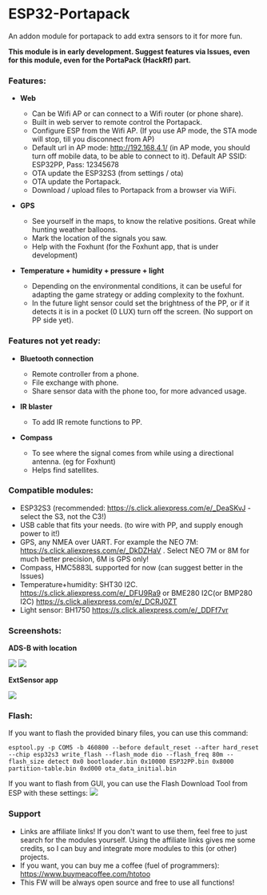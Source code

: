 # ESP32-Portapack
An addon module for portapack to add extra sensors to it for more fun.

**This module is in early development. Suggest features via Issues, even for this module, even for the PortaPack (HackRf) part.**

### Features:

- **Web**
  - Can be Wifi AP or can connect to a Wifi router (or phone share).
  - Built in web server to remote control the Portapack.
  - Configure ESP from the Wifi AP. (If you use AP mode, the STA mode will stop, till you disconnect from AP)
  - Default url in AP mode: http://192.168.4.1/ (in AP mode, you should turn off mobile data, to be able to connect to it). Default AP SSID: ESP32PP, Pass: 12345678
  - OTA update the ESP32S3 (from settings / ota)
  - OTA update the Portapack.
  - Download / upload files to Portapack from a browser via WiFi.

- **GPS**
  - See yourself in the maps, to know the relative positions. Great while hunting weather balloons.
  - Mark the location of the signals you saw.
  - Help with the Foxhunt (for the Foxhunt app, that is under development)

- **Temperature + humidity + pressure + light**
  - Depending on the environmental conditions, it can be useful for adapting the game strategy or adding complexity to the foxhunt.
  - In the future light sensor could set the brightness of the PP, or if it detects it is in a pocket (0 LUX) turn off the screen. (No support on PP side yet).


### Features not yet ready: 

- **Bluetooth connection**
  - Remote controller from a phone.
  - File exchange with phone.
  - Share sensor data with the phone too, for more advanced usage.

- **IR blaster**
  - To add IR remote functions to PP.

- **Compass**
  - To see where the signal comes from while using a directional antenna. (eg for Foxhunt)
  - Helps find satellites.


### Compatible modules:
- ESP32S3 (recommended: https://s.click.aliexpress.com/e/_DeaSKvJ - select the S3, not the C3!)
- USB cable that fits your needs. (to wire with PP, and supply enough power to it!)
- GPS, any NMEA over UART. For example the NEO 7M: https://s.click.aliexpress.com/e/_DkDZHaV . Select NEO 7M or 8M for much better precision, 6M is GPS only!
- Compass, HMC5883L supported for now (can suggest better in the Issues)
- Temperature+humidity: SHT30 I2C. https://s.click.aliexpress.com/e/_DFU9Ra9 or BME280 I2C(or BMP280 I2C) https://s.click.aliexpress.com/e/_DCRJ0ZT
- Light sensor: BH1750 https://s.click.aliexpress.com/e/_DDFf7vr

### Screenshots:
**ADS-B with location**

![](https://github.com/htotoo/ESP32-Portapack/blob/main/ScreenShots/ADSB_mycoords.png?raw=true)  ![](https://github.com/htotoo/ESP32-Portapack/blob/main/ScreenShots/ADSB_mycoords_with_orientation.png?raw=true)

**ExtSensor app**

![](https://github.com/htotoo/ESP32-Portapack/blob/main/ScreenShots/ExtSensorTester.png?raw=true)


### Flash:
If you want to flash the provided binary files, you can use this command:

```esptool.py -p COM5 -b 460800 --before default_reset --after hard_reset --chip esp32s3 write_flash --flash_mode dio --flash_freq 80m --flash_size detect 0x0 bootloader.bin 0x10000 ESP32PP.bin 0x8000 partition-table.bin 0xd000 ota_data_initial.bin```

If you want to flash from GUI, you can use the Flash Download Tool from ESP with these settings:
![](https://github.com/htotoo/ESP32-Portapack/blob/main/ScreenShots/flash.png?raw=true)

### Support
- Links are affiliate links! If you don't want to use them, feel free to just search for the modules yourself. Using the affiliate links gives me some credits, so I can buy and integrate more modules to this (or other) projects.
- If you want, you can buy me a coffee (fuel of programmers): https://www.buymeacoffee.com/htotoo
- This FW will be always open source and free to use all functions!